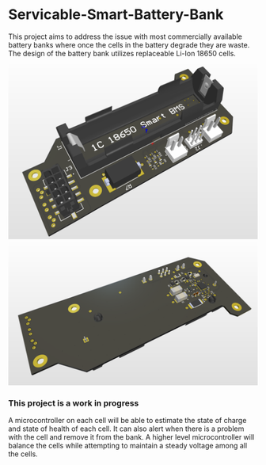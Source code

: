 # Servicable-Smart-Battery-Bank
This project aims to address the issue with most commercially available battery banks where once the cells in the battery degrade they are waste. The design of the battery bank utilizes replaceable Li-Ion 18650 cells. 

![Smart BMS Top](https://github.com/DiamondFire11/Servicable-Smart-Battery-Bank/blob/main/docs/render/SBMS%20Top.PNG?raw=true)
![Smart BMS Bottom](https://github.com/DiamondFire11/Servicable-Smart-Battery-Bank/blob/main/docs/render/SBMS%20Bottom.PNG?raw=true)

### This project is a work in progress
A microcontroller on each cell will be able to estimate the state of charge and state of health of each cell. It can also alert when there is a problem with the cell and remove it from the bank. A higher level microcontroller will balance the cells while attempting to maintain a steady voltage among all the cells.
